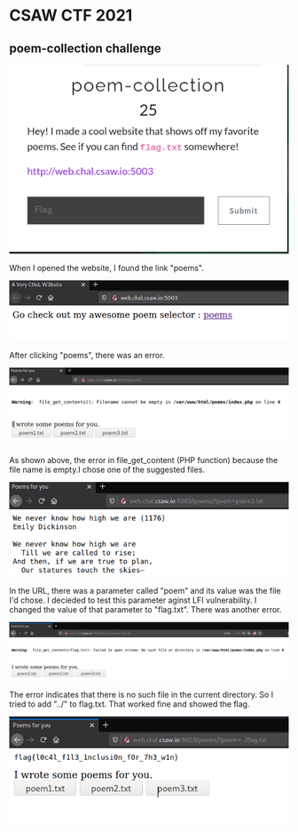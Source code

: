 # CSAW CTF 2021

## poem-collection challenge


![0 image](https://raw.githubusercontent.com/mo-montaser/CTF/main/CSAW'21/Warm-up/poem-collection/screenshots/0.png)

When I opened the website, I found the link "poems".

![1 image](https://raw.githubusercontent.com/mo-montaser/CTF/main/CSAW'21/Warm-up/poem-collection/screenshots/1.png)

After clicking "poems", there was an error.
              
![2 image](https://raw.githubusercontent.com/mo-montaser/CTF/main/CSAW'21/Warm-up/poem-collection/screenshots/2.png)              

As shown above, the error in file_get_content (PHP function) because the file name is empty.I chose one of the suggested files.

![3 image](https://raw.githubusercontent.com/mo-montaser/CTF/main/CSAW'21/Warm-up/poem-collection/screenshots/3.png)

In the URL, there was a parameter called "poem" and its value was the file I'd chose. I decieded to test this parameter aginst LFI vulnerability. I changed the value of that parameter to "flag.txt". There was another error.

![4 image](https://raw.githubusercontent.com/mo-montaser/CTF/main/CSAW'21/Warm-up/poem-collection/screenshots/4.png)

The error indicates that there is no such file in the current directory. So I tried to add "../" to flag.txt.
That worked fine and showed the flag. 

![5 image](https://raw.githubusercontent.com/mo-montaser/CTF/main/CSAW'21/Warm-up/poem-collection/screenshots/5.png)





